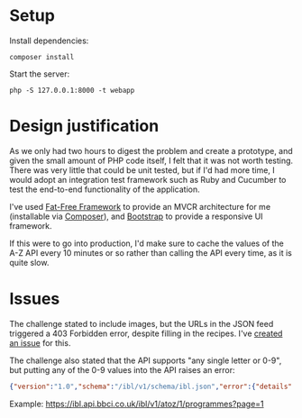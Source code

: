 # Setup
Install dependencies:

`composer install`

Start the server:

`php -S 127.0.0.1:8000 -t webapp`

# Design justification
As we only had two hours to digest the problem and create a prototype, and given the small amount of PHP code itself, I felt that it was not worth testing. There was very little that could be unit tested, but if I'd had more time, I would adopt an integration test framework such as Ruby and Cucumber to test the end-to-end functionality of the application.

I've used [Fat-Free Framework](http://fatfreeframework.com) to provide an MVCR architecture for me (installable via [Composer](https://getcomposer.org/)), and [Bootstrap](http://getbootstrap.com/) to provide a responsive UI framework.

If this were to go into production, I'd make sure to cache the values of the A-Z API every 10 minutes or so rather than calling the API every time, as it is quite slow.

# Issues
The challenge stated to include images, but the URLs in the JSON feed triggered a 403 Forbidden error, despite filling in the recipes. I've [created an issue](https://github.com/iplayer/hiring/issues/1) for this.

The challenge also stated that the API supports "any single letter or 0-9", but putting any of the 0-9 values into the API raises an error:

```json
{"version":"1.0","schema":"/ibl/v1/schema/ibl.json","error":{"details":"Invalid letter parameter. Must be [a-z]|(0-9)]","http_response_code":400}}
```

Example: https://ibl.api.bbci.co.uk/ibl/v1/atoz/1/programmes?page=1
